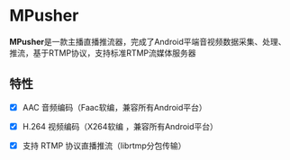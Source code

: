 # MPusher
**MPusher**是一款主播直播推流器，完成了Android平端音视频数据采集、处理、推流，基于RTMP协议，支持标准RTMP流媒体服务器


特性
-------
-  [x] AAC 音频编码（Faac软编，兼容所有Android平台）
-  [x]  H.264 视频编码（X264软编 ，兼容所有Android平台）
-  [x]  支持 RTMP 协议直播推流（librtmp分包传输）

